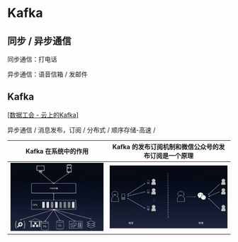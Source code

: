 # Kafka

## 同步 / 异步通信

同步通信：打电话

异步通信：语音信箱 / 发邮件

## Kafka

[[数据工会 - 云上的Kafka]](http://dataguild.org/?p=7290)

异步通信 / 消息发布，订阅 / 分布式 / 顺序存储-高速 / 

| Kafka 在系统中的作用                                         | Kafka 的发布订阅机制和微信公众号的发布订阅是一个原理         |
| ------------------------------------------------------------ | ------------------------------------------------------------ |
| ![image-20200911083219694](assets/image-20200911083219694.png) | ![image-20200911083232204](assets/image-20200911083232204.png) |

